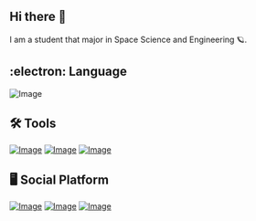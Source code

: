 ## Hi there :seedling:

I am a student that major in Space Science and Engineering :ringed_planet:.

## :electron: Language 

![Image](https://skillicons.dev/icons?i=matlab,c,py,html,css,js)

## :hammer_and_wrench: Tools

[![Image](https://skillicons.dev/icons?i=github)](https://github.com/AquaCW24)
[![Image](https://skillicons.dev/icons?i=git)](https://skillicons.dev)
[![Image](https://skillicons.dev/icons?i=vscode)](https://skillicons.dev)


## :desktop_computer: Social Platform

[![Image](https://skillicons.dev/icons?i=instagram)](https://www.instagram.com/c_cl_cahehcr/)
[![Image](https://skillicons.dev/icons?i=twitter)](https://twitter.com/aqua_elecmag)
[![Image](https://skillicons.dev/icons?i=discord)](https://skillicons.dev)
